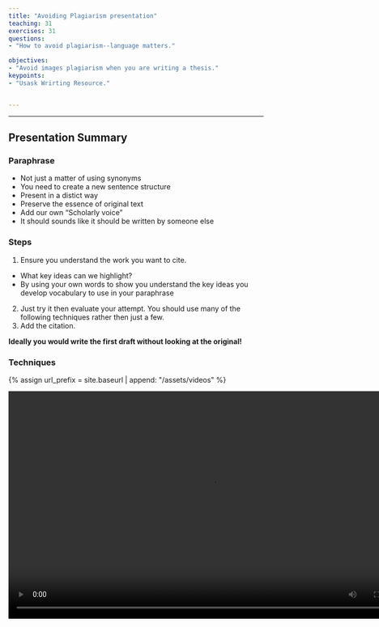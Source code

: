 ```yaml
---
title: "Avoiding Plagiarism presentation"
teaching: 31
exercises: 31
questions:
- "How to avoid plagiarism--language matters."

objectives:
- "Avoid images plagiarism when you are writing a thesis."
keypoints:
- "Usask Wrirting Resource."


---
```


---

## Presentation Summary

### Paraphrase
- Not just a matter of using synonyms
- You need to create a new sentence structure
- Present in a distict way
- Preserve the essence of original text
- Add our own “Scholarly voice”
- It should sounds like it should be written by someone else

### Steps
1. Ensure you understand the work you want to cite.
- What key ideas can we highlight?
- By using your own words to show you understand the key ideas you develop vocabulary to use in your paraphrase

2. Just try it then evaluate your attempt. You should use many of the following techniques rather then just a few.
3. Add the citation.

**Ideally you would write the first draft without looking at the original!**

### Techniques




{% assign url_prefix = site.baseurl | append: "/assets/videos" %}


<video width="800" height="450" controls>
 <source src="{{url_prefix}}/Avoiding-plagiarism-presentation.mp4" type="video/mp4">
Your browser does not support the video tag.
</video>




